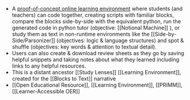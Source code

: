 - A [proof-of-concept online learning environment](https://blocks-to-text.github.io/side-by-side/) where students (and teachers) can code together, creating scripts with familiar blocks, compare the blocks side-by-side with the equivalent python, run the generated code in python tutor (objective: [[Notional Machine]] ), or study them as text in non-runtime environments like the [[Side-by-Side/Parsonizer]] (objectives: logic & language structures) and spot & shuffle (objectives: key words & attention to textual detail).
- Users can also create & download review sheets as they go by saving helpful snippets and taking notes about what they learned including links to any helpful resources.
- This is a distant ancestor [[Study Lenses]] [[Learning Environment]], created for the [[Blocks to Text]] narrative
- [[Open Educational Resource]], [[Learning Environment]], [[PRIMM]], [[Learner-Accessible OER]]
